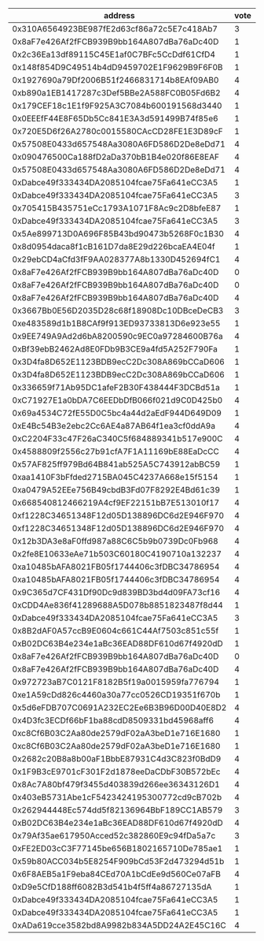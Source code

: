 address|vote|timestamp|signature
---|---|---|---
0x310A6564923BE987fE2d63cf86a72c5E7c418Ab7|3|1601992405|0x33475773ffe6f7d17a0d3073e0190d8f45ce9d5364e0ffcc65f80b2f0f13e85267942661910dd4190d45e42859a88f9a65d6382228ccdd6109482cb820f10dc81b
0x8aF7e426Af2fFCB939B9bb164A807dBa76aDc40D|1|1601992583|0x693c38e4c00e7d43a5bd5e6bf7ae88a0779784b25cff55be34c06ce65c89c57d5e6881eb93b453a57540d7be82a076c9f7fea58684e13b3d4297cece3e66fcbc1b
0x2c36Ea13df89115C45E1af0C7BFc5CcDdf61CfD4|1|1601992636|0xad399022eaa1cf8691a53c0dbb3b948f90807a89a7dc802912cd41a8ee6572bd68cc07688917c3fd40df2e94954ccb76019cbcd366c77170ddf1674c8e63f3e31b
0x148f854D9C49514b4dD9459702E1F9629B9F6F0B|1|1601992663|0x59e638b8c653991344b75e586498cf1cc6c7fc61edfaeca53ec98dfe4ec34d5f7c20b017c48d9fb92bd3ccc31addfa938280f182f4cd80762a65174ef756fdca1b
0x1927690a79Df2006B51f2466831714b8EAf09AB0|4|1601992702|0x37fa98358db8cc840b351ad1e7fc9ffd5a330eb8659a48b0085d1ba5d55e5b6e4def00cfda31a90b60207088c142e6849392dce2bef825b362366ec3a1dc3e7a1b
0xb890a1EB1417287c3Def5BBe2A588FC0B05Fd6B2|4|1601992882|0xc3195f497bcec4dcd35b6e94e59464f489956eb2c163df861fbb894d85d425dc45d0337292d0e928772a188ea392b534f6161a65711cf007922fee5f0d37f4251b
0x179CEF18c1E1f9F925A3C7084b600191568d3440|1|1601992930|0xae04b8a47efe3d39cb73ff1d901bf8323739e0eb1a20423ebf86a8a50ec140246b9c9710d03c9d5ae5f197531ea9e05a6c11886e05e9d81e672b3ee8b3bd86551c
0x0EEEfF44E8F65Db5Cc841E3A3d591499B74f85e6|1|1601993098|0x5fdbdf8f4845a8e577aa6e7359690719260a18443e278c102126a9af5be3795b4eef30a90a122296020f1e5bdae50c35acf79b4049e92ef7754a4de968640d771c
0x720E5D6f26A2780c0015580CAcCD28FE1E3D89cF|1|1601993348|0x614389df21725bd3d37c07779c833a85ae57ce266c4a6dfca9ba500d6c04ed492277b2416802479d6002f7b35a85e82c5987045da8ca76936d0edf5efa71f3051c
0x57508E0433d657548Aa3080A6FD586D2De8eDd71|4|1601993376|0x2b74ce695fd2590c0e9484a4c3c8f4925af1f97c16b4170da86a995886c2d78f2186b1170d4411af8f00f637042ca7b6b7a8a514539ccc5a484c6916ed0e35d61b
0x090476500Ca188fD2aDa370bB1B4e020f86E8EAF|4|1601993520|0x42a74cdeb8dc27a4575e88e040b0c0bf16419b679645ed31fd37d5f5a1e669c10433a265dc0bb13e42a51c5a894a6cb94004d9f63fab4155c7ac9b825ced02f51c
0x57508E0433d657548Aa3080A6FD586D2De8eDd71|4|1601993572|0xe537f664069d959d0c4d290b9c991e8592959b51ab352ba345cd20fae10811b60547e329243770adeff8e9f22c57263ffc0580e2c275646002683b1b52e38dd31c
0xDabce49f333434DA2085104fcae75Fa641eCC3A5|1|1601994063|0x4b5a130eb632ae0a08fe35ef678b796c741d952689c56a99819b244ddf725aad151eaa4980d00535ad82e4fe4843072bf6243badf619813fb41dece8bd7ab5791b
0xDabce49f333434DA2085104fcae75Fa641eCC3A5|3|1601994259|0x7b9f9b3f0bf933b7c57eab8e0b70cb645f8248b05c71094bb38687b9591a9f6940ec24a54197b3c3433dff897d8abff8ea556af7fe3b86166eb86d3e9143fc411b
0x705415B435751eCc1793A1071F8Ac9c2D8bfeE87|1|1601994315|0xc670a3049b9679a34ecfbdd3c31e916731fa792752c8bc08498e5d5936a37e8131f88d2dd6bb36b6aee522f82131108af775e2a61d35168869818864b14aad921c
0xDabce49f333434DA2085104fcae75Fa641eCC3A5|3|1601994552|0xd8a18681e56147c3d5308b105d3b64f4769457e2ceda090390448c152d443c055051b9d80046319451240f8e68f88523210082822f06731577e062d5ec23328c1b
0x5Ae899713D0A696F85B43bd90473b5268F0c1B30|4|1601995678|0xe24c62fbbfaaf184743bd69d54f43b07f273ec1667ebf57d6d139a1e52fc35ac10e23fe0d79d361b0c8d5868fc166b3f4bd6af988df6cba0b09a425f6a27e7c21c
0x8d0954daca8f1cB161D7da8E29d226bcaEA4E04f|1|1601996735|0x848e15f9ddf72a4da51ec238b414c6d420ae855dfbcf40161b7b4e2a04654c2d7a806ce3b4ce960699a2070dea23004b62d106c582d34422d92425cc795036dd1c
0x29ebCD4aCfd3fF9AA028377A8b1330D452694fC1|4|1601998758|0x70262c2bbe184636e14f9afe29bb57c4ae16184dcaae0180dfe094f91af31cf36fb9cea35236a871f1ea208ec6c5b8af901894b194b325456931ff4244ed2e711b
0x8aF7e426Af2fFCB939B9bb164A807dBa76aDc40D|0|1601998784|0xfcd2950d0f35464927963886792286f8898d56dda5ff27b7d96d306b92f0bc8b4b6a5026402b0322f2d4bbeb2dfd54f1193bea2ac8b88fdfe662b06049e3cb9d1b
0x8aF7e426Af2fFCB939B9bb164A807dBa76aDc40D|0|1601998959|0x5bab7078e83877d5fc0fbb479d00ee66be91313b5649decb332ad6813bedf00648037d3b77a2ef6f0cb02ff8ccf70dd30ff1dbef2027c2ca7eab559b4ece39441b
0x8aF7e426Af2fFCB939B9bb164A807dBa76aDc40D|4|1601999118|0x794ca2e2386753112c2de7eb4dd9db8c62c0fe145406eaf24b7145421d852d73166ae8e021440dcb5092e2944aa1b12b791cc0432bbedf944137cc6758eaad7b1b
0x3667Bb0E56D2035D28c68f18908Dc10DBceDeCB3|3|1602000295|0xb42a19e1c55417b8d9151992478e07f222309af0d0fffbaf3c45bdeb6dc0ad47383458a66dff811b13998d275475715a4a61aef2f1ce5e1d4daa669bfd63ac8f1c
0xe483589d1b1B8CAf9f913ED93733813D6e923e55|1|1602001812|0x52f5ff98dcf14349a4f15a8e4bb35596f7957034ba51df62110e3f64ed77667644ffde21ba96b72991a41e2d956cfbab2afce1b483c7736012b84581c740aeaf1b
0x9EE749A9Ad2d6bA8200590c9EC0a97284600B76a|4|1602002074|0xfa99553e3796188449ae2181d7818731060bcb57e414163965d9eb5ebdd0a8ee0022e2e58e28f3fada10e8b10e58b7d39b5bcbbebd1b8d98c89ca76c21e492621c
0xBf39ebB2462Ad8E0FDb9B3CE9a4fd5A252F790Fa|1|1602002466|0x4fa0cdd08bc48f128c534c81640ee98133b011b130a4bd37396fc8f19222fa0e4caac60f5ddc47410e3e0db5054b1eb970ee6c2a2b5f88481800938ae67575b01b
0x3D4fa8D652E1123BDB9ecC2Dc308A869bCCaD606|1|1602004807|0xf087b02c8220578d7cb305b3d7c8950902e003cced147042c4889141753429ee7fe90988490a5dbd989a488f624d440c7f4929f990e70c5755709e82777e47241b
0x3D4fa8D652E1123BDB9ecC2Dc308A869bCCaD606|1|1602004884|0x635cf7d55a47f1f881670e71c96db330f6cdd71204961bbc7939898756628ecd00f6af05248793a70f7aa16033414905dd6375710641a583ef6484bdcf26e7821c
0x336659f71Ab95DC1afeF2B30F438444F3DCBd51a|1|1602005382|0xd7f8571e9dbfdc79e753337ca619fe973845c1b3a54972b22827a0bc9ee8ce9271b34745f0648e3dececa29587de1fe1c5b1a764e3faddad8d0b4f2c06a742931b
0xC71927E1a0bDA7C6EEDbDfB066f021d9C0D425b0|4|1602014272|0xf55bcecc838f14d44fc5405c2ab1378debf3ee8f68d7b04e70d535a2972a453c427885d69e91152dcf234d9ce7872d7dd80013482f1edffccc011ddadeff1b711b
0x69a4534C72fE55D0C5bc4a44d2aEdF944D649D09|1|1602019252|0x48ca2a1f3afef17580f09ecd0531e35bc57ffa787e0884e08860548c3bb810e462ea13731da6c18df86b850e0de7fa1f31ad453271de08d0bcb4f5b38f3c4b781b
0xE4Bc54B3e2ebc2Cc6AE4a87AB64f1ea3cf0ddA9a|4|1602024763|0x9221ef532415e60383b01f819cd5b278917750db174820b4974fd05cfcf6306d424573c2989facd98fd1a513a70757a3922bfcce51d1175bbbf3b7c8e82d7a981b
0xC2204F33c47F26aC340C5f684889341b517e900C|4|1602028815|0xd171e3c9b0e1ab8add1bf86d290c05b9086852a6b9396fb4c0fbf427fc90254f70f5d9a9bc2a8656e5e54d0095651e450693807537dca498f0898f35d456e84e1c
0x4588809f2556c27b91cfA7F1A11169bE88EaDcCC|4|1602030339|0x6b83995c8d51693381175f15239b725cbed00b97fc5bfa5400556a26b4015b3d08ae3ec25673de63fc25b1d41733f2160744898a428cedef1f07674e9dde9b781b
0x57AF825ff979Bd64B841ab525A5C743912abBC59|1|1602030412|0xc8cbf1b885c382a243efda769965dab336e8b949e57d4119b21828c7cfae4ba25947df6b471fad2becde9c80bad3354ab9dcfbabe9b9aebea92cc55547e546221b
0xaa1410F3bFfded2715BA045C4237A668e15f5154|1|1602031491|0x7768d7e4d2f0725b3bf7bb2464b4400f00d0948f9fa439bae18a431b1cc5bf94275e117848a3278aa8adc15b383d3a3dbfc71151f62399bd7d5511bcbbec1a201c
0xa0479A52EEe756B49cbdB3Fd07F8292E4Bd61c39|1|1602031696|0x1098f2bea5dfa78cb247fb735f72418cf3a6a71ed89a178f7c5bd8c289c1460174a74cb899f8729e80036cdbde31db647119417f918d299c9531e243008636551b
0x668540812466219A4cf9EF22151bB7E513010f17|4|1602032359|0x57dc32213a6328926e3544e1e03552f09f405af2b7eb5de9bd6ee1c11efddf7f18db959774f05bd1c162f7dc61c4f9181249e338fd7c7142b9526c76c8c6184c1c
0xf1228C34651348F12d05D138896DC6d2E946F970|4|1602034401|0xad82de9f6910ad43f5dd0eaf5dfaa6eb35fc6154aeb7d05117a43b2185824bad2e8f0331a587c4d6627d5845a6ab46b789562d248a6bc04951ad115f154ab7341b
0xf1228C34651348F12d05D138896DC6d2E946F970|4|1602034582|0xcc2c731e4aa3b7cd6812eb59dff105a63c5deade580556b13b453fa55a1602273938aab80d9808753df1c9ad453913a15262616c4804b25083e789c48fa44af01b
0x12b3DA3e8aF0ffd987a88C6C5b9b0739Dc0Fb968|4|1602035721|0x87b92de5ee09a070d80ba78d70c13c869d873b4bc518669aeed854927f9e78c85b85cf3e135d2b402e8109387f5595e9621e9aafb3e1045c67904a49a330dc1b1c
0x2fe8E10633eAe71b503C60180C4190710a132237|4|1602035742|0xecca4b2f58d4af6328e2de1984d782278141a146542db6a909d5b48d912a53530860ab503045836280f95121b32f97820d5469845301f0ab09eee3641668131a1c
0xa10485bAFA8021FB05f1744406c3fDBC34786954|4|1602035921|0x3610406c92b1003cf76fda09f5f80a1185cf1c925fd35420c9a5e1f9e183073f0803ed1b5c9aaefd6067e35885ba29228974fb324ba2ff9366bfe80984608a461c
0xa10485bAFA8021FB05f1744406c3fDBC34786954|4|1602036029|0x0ac2a925074ec12fe2a5a9752aff19b420afa0b1c57caa1475596154979a902749176406ec87af27e08e1e3d3017fc7eda4db696912800f85657e7876d6bb04f1b
0x9C365d7CF431Df90Dc9d839BD3bd4d09FA73cf16|4|1602036522|0x2a6641b9141818ec67d9537937a6e3beda8bd43008271aba4ed27f80410a07ea009c8522d2b6e2fc25a176af8cbc9f9bd597666a92be1f4c9ae196e9c9a85dc21b
0xCDD4Ae836f41289688A5D078b8851823487f8d44|1|1602037470|0x96a50b2b630d7e617d5d7d17f4adb217e7a828da9b0f548fc455bf50b3d3733f45f72f8783989c9b80ca2c3c2794af8db454d8f89ad3dd15a074acd02203d8e21b
0xDabce49f333434DA2085104fcae75Fa641eCC3A5|3|1602037543|0x920a6fa118b7107310711af40f6ee526112ed13e0d43fe3693478ab2dfd162ac2f6cd3b8682a1cf2c4cf7c00eca7736547ff2b4332b3e8d6b21b5d74e563b15c1b
0x8B2dAF0A57ccB9E0604c661C44Af7503c851c55f|1|1602037846|0xd7944cfd15b911867cc45ca8e174e8a0d0d58a148a9b53b27dddeac960718c5e4a33222eb1e382983a9e3bdc1b5584542aef53b488385621227631c42eb13ce91c
0xB02DC63B4e234e1aBc36EAD88DF610d67f4920dD|1|1602038951|0x30c84cefed3fa905fcbb5b52abd07808e1ebb1a615a2e481a022e67ef86b97167e8adb2d7ca8fbe65c7598470abb8722a2d321b4c3a212038f057eb4cc56a9131c
0x8aF7e426Af2fFCB939B9bb164A807dBa76aDc40D|0|1602040076|0x723e20842b128b005653dc58f2e6dbe22f9003790948322b443a4079cad4f44337914260c24eaa200500410b24335e5e37078212923cb64891942ec3b308bb021c
0x8aF7e426Af2fFCB939B9bb164A807dBa76aDc40D|4|1602040649|0xfa5ae75fe3fc1176ae41b46b8c4693b11cb31aeb58d6ca4852c426f7785393137c4d18d6203a64e48578b1323c165acc26b821bc4254dd21dfc8becf54ab72aa1c
0x972723aB7C0121F8182B5f19a0015959fa776794|1|1602041104|0x5cfd832558ccbb3b275580a7c59b58c0d813dfcf28e0d167f4ef08fe01fbdc3a18060b8858cae63c509cacbbfe8bf98db36c2f5f3cd8d02cffd1956a15824ffd1c
0xe1A59cDd826c4460a30a77cc0526CD19351f670b|1|1602041674|0x41633b0f572aa22400b60a574835246337f88dab7e75f80d07da54c4d70d2c177c47932725408573f29cab83c1a581c4271c4dff0b59f6ba3b55bb38955e78db1c
0x5d6eFDB707C0691A232EC2Ee6B3B96D00D40E8D2|4|1602041792|0x473ceac95429b64196e87b2bf1f7a1bfeec37bf701cda0bce4df306b21e3ed4018c4ab45ea4ab60d3eedddd5718f69aea0277d8e4ea3873e8fbd450c9152a2571c
0x4D3fc3ECDf66bF1ba88cdD8509331bd45968aff6|4|1602041858|0x121a79becf1a894fa6a62b8d6d7d7ec2c72287fe2f19c3e38a7afa3c197557f050aa7c9c57c5029b771716d9b9c5b815882288a0512a5d54b51f0b99d69521991b
0xc8Cf6B03C2Aa80de2579dF02aA3beD1e716E1680|1|1602044220|0x15e3ad079714c0cb5053abda98d3347a67bc8182c319c4636ca26cc24a26e1ba08effb3d65f55ef0db20926ff18aec6dc1c7ed9e023f00ddfc699c7f702462b61c
0xc8Cf6B03C2Aa80de2579dF02aA3beD1e716E1680|1|1602045879|0x3db467281cabe32ed377c701566e26a2a8df6a5e08a11a07e9279573503c50ae64a0a1f176a6be56049f2bc538486478bcdd268e0f01febc7be194da4fb8566b1c
0x2682c20B8a8b00aF1BbbE87931C4d3C823f0BdD9|4|1602049546|0xb0a5cc856b9a5db06bcdfb07f19c3731041b6fc9e158322f5db6d7b7534fe0d57449e078ce8897438058580003d71df89a1622517a4363381d8364a91c5ce86a1c
0x1F9B3cE9701cF301F2d1878eeDaCDbF30B572bEc|4|1602050015|0xbaec55037fb97a5463e72d46ebfa8b3c5b4a6cf223be480ec2c5db4704134fba65639d0c62ec892275dba04151a819234720850a3d7d13aeee09382edad463d21b
0x8Ac7A80bf479f3455d403839d266ee36343126D1|4|1602053221|0xf76678b58a40f67fd72ce964388eaf0cf326a8bd8b391925231b3b3b55ac4f2375e069740959fe501f4e0faae23a92d511ec3e252857c31c3c52dccb45fbfaf61c
0x403eB5731Abe1cF5423424195300772cd9cB702b|4|1602053752|0x427f050603e63fba44384490f905eeadaad959cd31ae9045893a53168dfee9497e33de458e004ca3e20ed8778320cd9ac89326d8b4835ffa9b640f332ce33d041c
0x262944448Ec574dd5f82136964BbF189CC1AB579|3|1602054877|0xb6630908c3a272a05d9af41e51219ea4945dfc9b13cd22227e55a43fb60cabc355159960f214ce60cd2d183ed971b99415a579d97aa9bf423a88fee6e4eda7c41c
0xB02DC63B4e234e1aBc36EAD88DF610d67f4920dD|4|1602055092|0x605e2cb0898694703eedf739b404cc48d0385d38f4298b1167404bf703ac36383838a352f947da9d446862e54d53d2f199b0b3488413ec39d95775cfc83db7491b
0x79Af35ae617950Acced52c382860E9c94fDa5a7c|3|1602055932|0x7f76f62955591640a5b2c0a3a59bf5c8ef8878eb55c3fe3c4c5c8051b4908d8d32458709c03f52aafe57c4d8ca6c831e153d2d66ee3c331c26e630c5baa393a91c
0xFE2ED03cC3F77145be656B1802165710De785ae1|1|1602059609|0xca2bf4c0b154595bffa97f8cebdddd746a89339a26bb164cc95e6cfbb2d62a1a62f54619903771fd6cfa2767aca747ebf95e4124f0d3fb44a49d2f52f24796411c
0x59b80ACC034b5E8254F909bCd53F2d473294d51b|1|1602061505|0xa6a4b1e4984043da02da191083a91e3dc31ee3214c657c908363a2ebced2ac340a26fc18386f6d10c0d10ba9d5ff2b94b202092af655017c8cc3c7a9451fca421c
0x6F8AEB5a1F9eba84CEd70A1bCdEe9d560Ce07aFB|4|1602062743|0xe616457851329e0274bccfc848c802d43c484c6065d1cb2fc38a49ba71283eca6cef3f5c7afe1fa6535724dcaaed3a37d616cc26f541af4be891d22e9a2138991c
0xD9e5CfD188ff6082B3d541b4f5ff4a86727135dA|1|1602065413|0x35bf39a032d73843998056d37af1f850ea4706a4b4fcaff8fce356f2d88b4c78404799cb2f37aeab8e97a60dead551dfef9e6313d4e0be13f6a9003d3f7f65221c
0xDabce49f333434DA2085104fcae75Fa641eCC3A5|1|1602066224|0xa6a59a98b7e037300a9c93cf0c80d4d2325913b3a66a2513b629f41f3b2307075ce785875e37ca8dfe87382fe206c0c843fd99d872bebbab985de0e6346237db1b
0xDabce49f333434DA2085104fcae75Fa641eCC3A5|1|1602066317|0xda850900fa776a1b0cf946a662a7e296c9ba0a7fd447a1dbfb6b99bbce71f13b1a2410892abd0a44eb0bb43d16d85281a8230e29556c4ad7fbc41dae7a2446c61c
0xADa619cce3582bd8A9982b834A5DD24A2E45C16C|4|1602068344|0x45f83f4eee2f769c3146e68ea81b6a4c8ccc8cd793c8a3657266e5f76877792300410bcc3ecc81de6ff37ff66eeeee22b90e8fef43919073261c10eca527ce371b